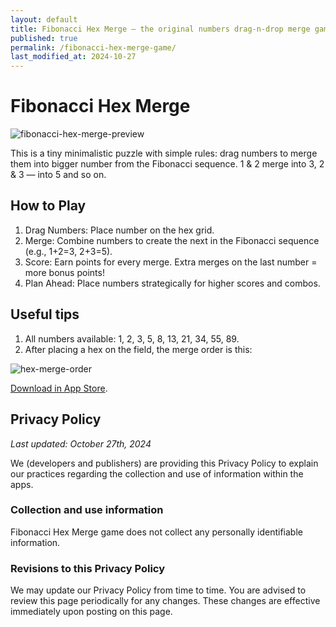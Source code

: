 ```yaml
---
layout: default
title: Fibonacci Hex Merge — the original numbers drag-n-drop merge game
published: true
permalink: /fibonacci-hex-merge-game/
last_modified_at: 2024-10-27
---
```

# Fibonacci Hex Merge

![fibonacci-hex-merge-preview](https://github.com/user-attachments/assets/effe9fdb-433f-40f3-acc7-bc33f4f50925)


This is a tiny minimalistic puzzle with simple rules: drag numbers to merge them into bigger number from the Fibonacci sequence. 
1 & 2 merge into 3, 2 & 3 — into 5 and so on.


## How to Play

1. Drag Numbers: Place number on the hex grid.
2. Merge: Combine numbers to create the next in the Fibonacci sequence (e.g., 1+2=3, 2+3=5).
3. Score: Earn points for every merge. Extra merges on the last number = more bonus points!
4. Plan Ahead: Place numbers strategically for higher scores and combos.

## Useful tips

1. All numbers available: 1, 2, 3, 5, 8, 13, 21, 34, 55, 89.
2. After placing a hex on the field, the merge order is this:

![hex-merge-order](https://github.com/user-attachments/assets/00ff4614-0ccb-423c-8342-92d72828567f)


[Download in App Store]().

## Privacy Policy
_Last updated: October 27th, 2024_

We (developers and publishers)
are providing this Privacy Policy
to explain our practices regarding the collection and use of information within the apps.

### Collection and use information

Fibonacci Hex Merge game does not collect any personally identifiable information.

### Revisions to this Privacy Policy

We may update our Privacy Policy from time to time.
You are advised to review this page periodically for any changes.
These changes are effective immediately upon posting on this page.
